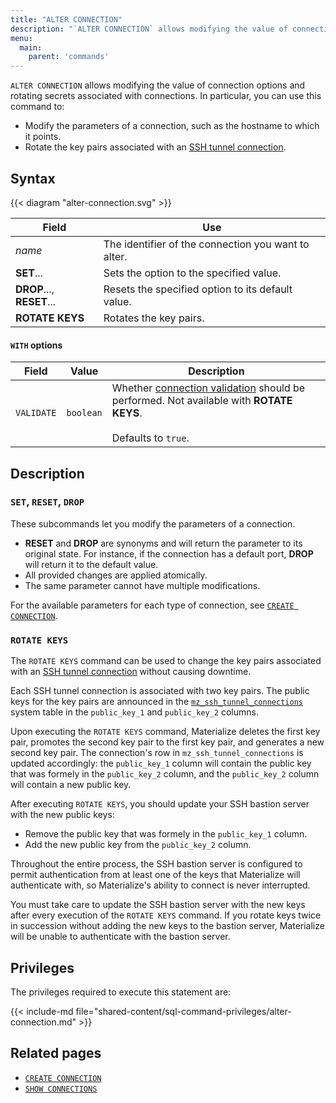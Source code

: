 ```yaml
---
title: "ALTER CONNECTION"
description: "`ALTER CONNECTION` allows modifying the value of connection options and rotating secrets associated with connections"
menu:
  main:
    parent: 'commands'
---
```


`ALTER CONNECTION` allows modifying the value of connection options and rotating
secrets associated with connections. In particular, you can use this command
to:

-   Modify the parameters of a connection, such as the hostname to which it
    points.
-   Rotate the key pairs associated with an [SSH tunnel connection].

## Syntax

{{< diagram "alter-connection.svg" >}}

| Field                     | Use                                                 |
| ------------------------- | --------------------------------------------------- |
| _name_                    | The identifier of the connection you want to alter. |
| **SET**...                | Sets the option to the specified value.             |
| **DROP**..., **RESET**... | Resets the specified option to its default value.   |
| **ROTATE KEYS**           | Rotates the key pairs.                              |

#### `WITH` options

| Field      | Value     | Description                                                                                                                                                       |
| ---------- | --------- | ----------------------------------------------------------------------------------------------------------------------------------------------------------------- |
| `VALIDATE` | `boolean` | Whether [connection validation](/sql/create-connection#connection-validation) should be performed. Not available with **ROTATE KEYS**.<br><br>Defaults to `true`. |

## Description

### `SET`, `RESET`, `DROP`

These subcommands let you modify the parameters of a connection.

* **RESET** and **DROP** are synonyms and will return the parameter to its
    original state. For instance, if the connection has a default port, **DROP**
    will return it to the default value.
* All provided changes are applied atomically.
* The same parameter cannot have multiple modifications.

For the available parameters for each type of connection, see [`CREATE
CONNECTION`](/sql/create-connection).

### `ROTATE KEYS`

The `ROTATE KEYS` command can be used to change the key pairs associated with
an [SSH tunnel connection] without causing downtime.

Each SSH tunnel connection is associated with two key pairs. The public keys
for the key pairs are announced in the [`mz_ssh_tunnel_connections`]
system table in the `public_key_1` and `public_key_2` columns.

Upon executing the `ROTATE KEYS` command, Materialize deletes the first key
pair, promotes the second key pair to the first key pair, and generates a new
second key pair. The connection's row in `mz_ssh_tunnel_connections` is updated
accordingly: the `public_key_1` column will contain the public key that was
formely in the `public_key_2` column, and the `public_key_2` column will contain
a new public key.

After executing `ROTATE KEYS`, you should update your SSH bastion server with
the new public keys:

* Remove the public key that was formely in the `public_key_1` column.
* Add the new public key from the `public_key_2` column.

Throughout the entire process, the SSH bastion server is configured to permit
authentication from at least one of the keys that Materialize will authenticate
with, so Materialize's ability to connect is never interrupted.

You must take care to update the SSH bastion server with the new keys after
every execution of the `ROTATE KEYS` command. If you rotate keys twice in
succession without adding the new keys to the bastion server, Materialize will
be unable to authenticate with the bastion server.

## Privileges

The privileges required to execute this statement are:

{{< include-md file="shared-content/sql-command-privileges/alter-connection.md" >}}

## Related pages

-   [`CREATE CONNECTION`](/sql/create-connection/)
-   [`SHOW CONNECTIONS`](/sql/show-connections)

[SSH tunnel connection]: /sql/create-connection/#ssh-tunnel
[`mz_ssh_tunnel_connections`]: /sql/system-catalog/mz_catalog/#mz_ssh_tunnel_connections

